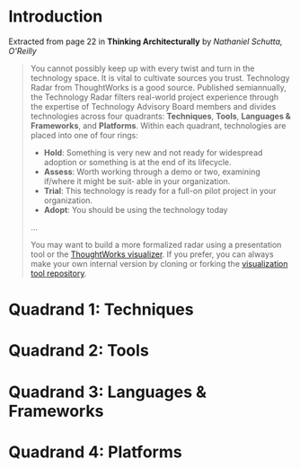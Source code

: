 # Introduction
Extracted from page 22 in **Thinking Architecturally** by *Nathaniel Schutta, O'Reilly*
> You cannot possibly keep up with every twist and turn in the technology space. It 
> is vital to cultivate sources you trust. Technology Radar from ThoughtWorks is a
> good source. Published semiannually, the Technology Radar filters real-world
> project experience through the expertise of Technology Advisory Board members
> and divides technologies across four quadrants: **Techniques**, **Tools**, **Languages
> & Frameworks**, and **Platforms**. Within each quadrant, technologies are
> placed into one of four rings:
> - **Hold**: Something is very new and not ready for widespread adoption or something
> is at the end of its lifecycle.
> - **Assess**: Worth working through a demo or two, examining if/where it might be suit‐
> able in your organization.
> - **Trial**: This technology is ready for a full-on pilot project in your organization.
> - **Adopt**: You should be using the technology today
>
> ...
>
> You may want to build a more formalized radar using a presentation tool or the
> [ThoughtWorks visualizer](https://www.thoughtworks.com/radar/how-to-byor). If you prefer, you can always make your own internal
version by cloning or forking the [visualization tool repository](https://github.com/thoughtworks/build-your-own-radar).


# Quadrand 1: Techniques

# Quadrand 2: Tools

# Quadrand 3: Languages & Frameworks

# Quadrand 4: Platforms
